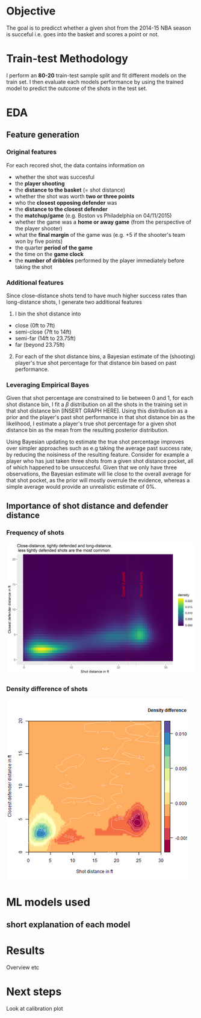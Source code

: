 # Objective
The goal is to predicct whether a given shot from the 2014-15 NBA season is succeful i.e. goes into the basket and scores a point or not.

# Train-test Methodology
I perform an **80-20** train-test sample split and fit different models on the train set. I then evaluate each models performance by using the trained model to predict the outcome of the shots in the test set.

# EDA

## Feature generation

### Original features
For each recored shot, the data contains information on

+ whether the shot was succesful
+ the **player shooting**
+ the **distance to the basket** (= shot distance)
+ whether the shot was worth **two or three points**
+ who the **closest opposing defender** was
+ the **distance to the closest defender**
+ the **matchup/game** (e.g. Boston vs Philadelphia on 04/11/2015)
+ whether the game was a **home or away game** (from the perspective of the player shooter)
+ what the **final margin** of the game was (e.g. +5 if the shooter's team won by five points)
+ the quarter **period of the game**
+ the time on the **game clock**
+ the **number of dribbles** performed by the player immediately before taking the shot


### Additional features

Since close-distance shots tend to have much higher success rates than long-distance shots, I generate two additional features

1. I bin the shot distance into
  + close (0ft to 7ft)
  + semi-close (7ft to 14ft)
  + semi-far (14ft to 23.75ft)
  + far (beyond 23.75ft)
2. For each of the shot distance bins, a Bayesian estimate of the (shooting) player's true shot percentage for that distance bin based on past performance.

### Leveraging Empirical Bayes

Given that shot percentage are constrained to lie between 0 and 1, for each shot distance bin, I fit a $\beta$ distribution on all the shots in the training set in that shot distance bin [INSERT GRAPH HERE]. Using this distribution as a prior and the player's past shot performance in that shot distance bin as the likelihood, I estimate a player's true shot percentage for a given shot distance bin as the mean from the resulting posterior distribution.

Using Bayesian updating to estimate the true shot percentage improves over simpler approaches such as e.g taking the average past success rate, by reducing the noisiness of the resulting feature. Consider for example a player who has just taken three shots from a given shot distance pocket, all of which happened to be unsuccesful. Given that we only have three observations, the Bayesian estimate will lie close to the overall average for that shot pocket, as the prior will mostly overrule the evidence, whereas a simple average would provide an unrealistic estimate of 0%.

## Importance of shot distance and defender distance

### Frequency of shots

![Detailed results](Figs/02_eda_shot_density.png)

### Density difference of shots

![Detailed results](Figs/02_eda_shot_density_diff.png)

# ML models used

## short explanation of each model

# Results

Overview etc

# Next steps

Look at calibration plot
